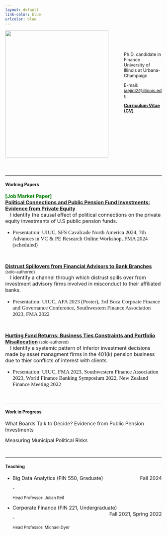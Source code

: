 ```yaml
---
layout: default
link-color: blue
urlcolor: blue
---
```

<img style="width=209px;height=375px;float:left;padding:-5px;padding-right:50px"
src="/images/photo6.png" alt="" width="332" height="407">

\
\
\
\
Ph.D. candidate in Finance\
University of Illinois at Urbana-Champaign

E-mail: [jaejinl2@illinois.edu](mailto:jaejinl2@illinois.edu)

[**Curriculum Vitae (CV)**](/Jaejin_CV.pdf)


<br>
<br>
<br>
<br>
<br>
<br>
<br>
<br>
<br>
<br>
<hr width="100%" size="2">

#### **Working Papers** <br>


<b><font size="3" color="green">[Job Market Paper]</font></b><br>
[<u><b><font size="3">Political Connections and Public Pension Fund Investments: Evidence from Private Equity</font></b></u>](/publications/Political_Connections_Pension_Funds.pdf)<br>
  &nbsp;&nbsp;&nbsp; <font size="3"> I identify the causal effect of political connections on the private equity investments of U.S public pension funds.</font> 
  * <p style="font-family: Times New Roman; font-size: 13pt"> Presentation: UIUC, SFS Cavalcade North America 2024, 7th Advances in VC & PE Research Online Workshop, FMA 2024 (scheduled)</p>

<br />

[<u><b><font size="3">Distrust Spillovers from Financial Advisors to Bank Branches</font></b></u>](/publications/Distrust_Spillover_on_Banks.pdf) <font size="2">(solo-authored)</font><br>
  &nbsp;&nbsp;&nbsp; <font size="3"> I identify a channel through which distrust spills over from investment advisory firms involved in misconduct to their affiliated banks.</font> 
  * <p style="font-family: Times New Roman; font-size: 13pt">  Presentation: UIUC, AFA 2023 (Poster), 3rd Boca Corpoate Finance and Governance Conference, Southwestern Finance Association 2023, FMA 2022</p>

<br />

[<u><b><font size="3">Hurting Fund Returns: Business Ties Constraints and Portfolio Misallocation</font></b></u>](/publications/Business_Ties_and_Portfolio_Allocation.pdf) <font size="2">(solo-authored)</font><br>
  &nbsp;&nbsp;&nbsp; <font size="3"> I identify a systemic pattern of inferior investment decisions made by asset managment firms in the 401(k) pension business due to thier conflicts of interest with clients.</font> 
  * <p style="font-family: Times New Roman; font-size:13pt">  Presentation: UIUC, FMA 2023, Southwestern Finance Association 2023, World Finance Banking Symposium 2022, New Zealand Finance Meeting 2022</p>
 
<br />
<hr width="100%" size="2">
  
#### **Work in Progress** <br>


<p><font size="3">What Boards Talk to Decide? Evidence from Public Pension Investments</font></p>

<p><font size="3">Measuring Municipal Political Risks</font></p>


<br>
<hr width="100%" size="2">

#### **Teaching**<br>
  
* <p><font size="3"> Big Data Analytics (FIN 550, Graduate) <span style="float:right;"> Fall 2024 </span></font></p>
  - <p><font size="2"> Head Professor: Julian Reif </font></p>
  
* <p><font size="3"> Corporate Finance (FIN 221, Undergraduate) <span style="float:right;"> Fall 2021, Spring 2022 </span></font></p>
  - <p><font size="2"> Head Professor: Michael Dyer </font><br></p>
